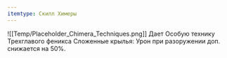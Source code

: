 ```yaml
---
itemtype: Скилл Химеры
---
```

![[Temp/Placeholder_Chimera_Techniques.png]]
Дает Особую технику Трехглавого феникса Сложенные крылья: Урон при разоружении доп. снижается на 50%.
